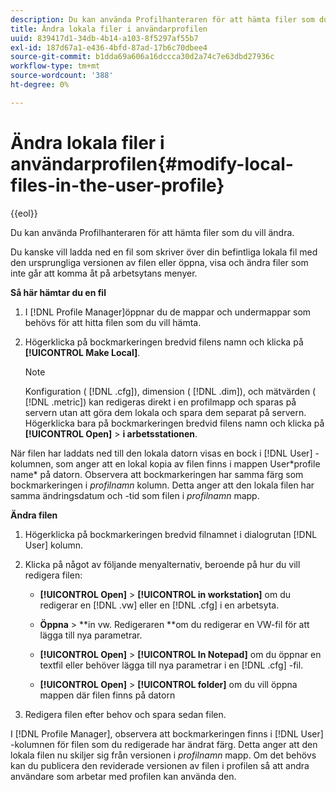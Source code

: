 ```yaml
---
description: Du kan använda Profilhanteraren för att hämta filer som du vill ändra.
title: Ändra lokala filer i användarprofilen
uuid: 839417d1-34db-4b14-a103-8f5297af55b7
exl-id: 187d67a1-e436-4bfd-87ad-17b6c70dbee4
source-git-commit: b1dda69a606a16dccca30d2a74c7e63dbd27936c
workflow-type: tm+mt
source-wordcount: '388'
ht-degree: 0%

---
```


# Ändra lokala filer i användarprofilen{#modify-local-files-in-the-user-profile}

{{eol}}

Du kan använda Profilhanteraren för att hämta filer som du vill ändra.

Du kanske vill ladda ned en fil som skriver över din befintliga lokala fil med den ursprungliga versionen av filen eller öppna, visa och ändra filer som inte går att komma åt på arbetsytans menyer.

**Så här hämtar du en fil**

1. I [!DNL Profile Manager]öppnar du de mappar och undermappar som behövs för att hitta filen som du vill hämta.
1. Högerklicka på bockmarkeringen bredvid filens namn och klicka på **[!UICONTROL Make Local]**.

   >[!NOTE]
   >
   >Konfiguration ( [!DNL .cfg]), dimension ( [!DNL .dim]), och mätvärden ( [!DNL .metric]) kan redigeras direkt i en profilmapp och sparas på servern utan att göra dem lokala och spara dem separat på servern. Högerklicka bara på bockmarkeringen bredvid filens namn och klicka på **[!UICONTROL Open]** > **i arbetsstationen**.

När filen har laddats ned till den lokala datorn visas en bock i [!DNL User] -kolumnen, som anger att en lokal kopia av filen finns i mappen User\*profile name* på datorn. Observera att bockmarkeringen har samma färg som bockmarkeringen i *profilnamn* kolumn. Detta anger att den lokala filen har samma ändringsdatum och -tid som filen i *profilnamn* mapp.

**Ändra filen**

1. Högerklicka på bockmarkeringen bredvid filnamnet i dialogrutan [!DNL User] kolumn.
1. Klicka på något av följande menyalternativ, beroende på hur du vill redigera filen:

   * **[!UICONTROL Open]** > **[!UICONTROL in workstation]** om du redigerar en [!DNL .vw] eller en [!DNL .cfg] i en arbetsyta.

   * **Öppna** > **in vw. Redigeraren **om du redigerar en VW-fil för att lägga till nya parametrar.

   * **[!UICONTROL Open]** > **[!UICONTROL In Notepad]** om du öppnar en textfil eller behöver lägga till nya parametrar i en [!DNL .cfg] -fil.

   * **[!UICONTROL Open]** > **[!UICONTROL folder]** om du vill öppna mappen där filen finns på datorn

1. Redigera filen efter behov och spara sedan filen.

I [!DNL Profile Manager], observera att bockmarkeringen finns i [!DNL User] -kolumnen för filen som du redigerade har ändrat färg. Detta anger att den lokala filen nu skiljer sig från versionen i *profilnamn* mapp. Om det behövs kan du publicera den reviderade versionen av filen i profilen så att andra användare som arbetar med profilen kan använda den.
